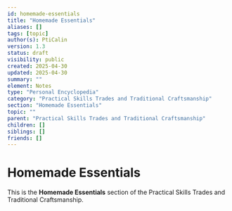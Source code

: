```yaml
---
id: homemade-essentials
title: "Homemade Essentials"
aliases: []
tags: [topic]
author(s): PtiCalin
version: 1.3
status: draft
visibility: public
created: 2025-04-30
updated: 2025-04-30
summary: ""
element: Notes
type: "Personal Encyclopedia"
category: "Practical Skills Trades and Traditional Craftsmanship"
section: "Homemade Essentials"
topic: ""
parent: "Practical Skills Trades and Traditional Craftsmanship"
children: []
siblings: []
friends: []
---
```

# Homemade Essentials

This is the **Homemade Essentials** section of the Practical Skills Trades and Traditional Craftsmanship.
